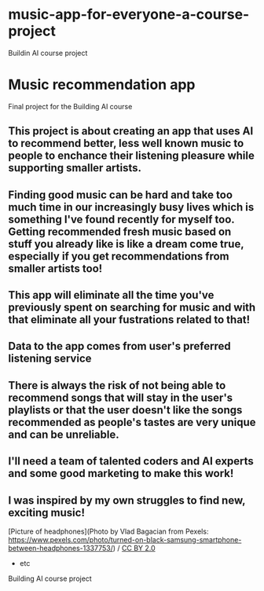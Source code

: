 # music-app-for-everyone-a-course-project
Buildin AI course project
<!-- This is the markdown template for the final project of the Building AI course, 
created by Reaktor Innovations and University of Helsinki. 
Copy the template, paste it to your GitHub README and edit! -->

# Music recommendation app

Final project for the Building AI course

## This project is about creating an app that uses AI to recommend better, less well known music to people to enchance their listening pleasure while supporting smaller artists.



## Finding good music can be hard and take too much time in our increasingly busy lives which is something I've found recently for myself too. Getting recommended fresh music based on stuff you already like is like a dream come true, especially if you get recommendations from smaller artists too!




## This app will eliminate all the time you've previously spent on searching for music and with that eliminate all your fustrations related to that!





## Data to the app comes from user's preferred listening service

## There is always the risk of not being able to recommend songs that will stay in the user's playlists or that the user doesn't like the songs recommended as people's tastes are very unique and can be unreliable.



## I'll need a team of talented coders and AI experts and some good marketing to make this work!




## I was inspired by my own struggles to find new, exciting music!

[Picture of headphones](Photo by Vlad Bagacian from Pexels: https://www.pexels.com/photo/turned-on-black-samsung-smartphone-between-headphones-1337753/) / [CC BY 2.0](https://creativecommons.org/licenses/by/2.0)
* etc

Building AI course project
